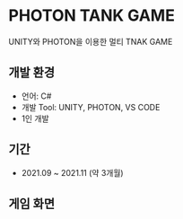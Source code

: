 # PHOTON TANK GAME
UNITY와 PHOTON을 이용한 멀티 TNAK GAME
## 개발 환경
- 언어: C#
- 개발 Tool: UNITY, PHOTON, VS CODE
- 1인 개발
## 기간
- 2021.09 ~ 2021.11 (약 3개월)
## 게임 화면
